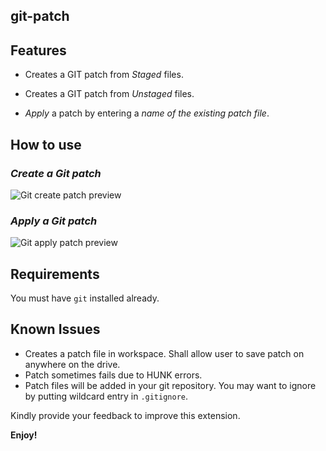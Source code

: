 git-patch
---------


## Features

- Creates a GIT patch from _Staged_ files.
- Creates a GIT patch from _Unstaged_ files.

- _Apply_ a patch by entering a _name of the existing patch file_.
 
## How to use

### _Create a Git patch_

  ![Git create patch preview](https://raw.githubusercontent.com/paragdiwan/vscode-git-patch/master/images/git-create-patch.gif)
 
 
### _Apply a Git patch_
   ![Git apply patch  preview](https://raw.githubusercontent.com/paragdiwan/vscode-git-patch/master/images/git-apply-patch.gif)


## Requirements

You must have `git` installed already.


## Known Issues

- Creates a patch file in workspace. Shall allow user to save patch on anywhere on the drive.
- Patch sometimes fails due to HUNK errors. 
- Patch files will be added in your git repository. You may want to ignore by putting wildcard entry in `.gitignore`.

Kindly provide your feedback to improve this extension.

**Enjoy!**
